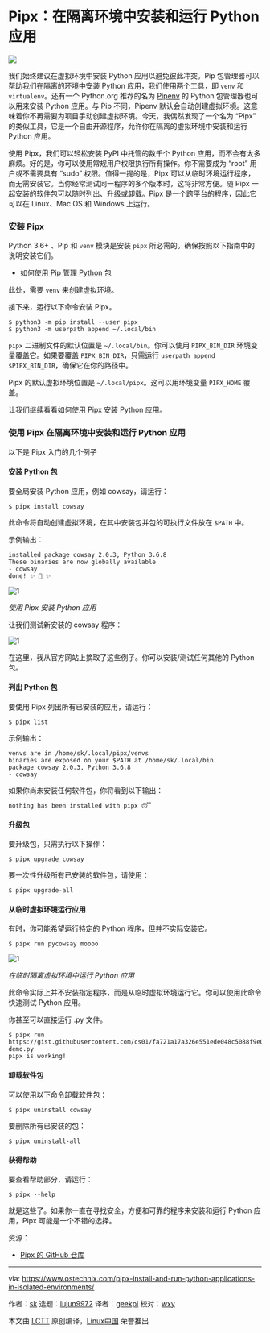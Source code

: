 [#]: collector: (lujun9972)
[#]: translator: (geekpi)
[#]: reviewer: (wxy)
[#]: publisher: ( )
[#]: url: ( )
[#]: subject: (Pipx – Install And Run Python Applications In Isolated Environments)
[#]: via: (https://www.ostechnix.com/pipx-install-and-run-python-applications-in-isolated-environments/)
[#]: author: (sk https://www.ostechnix.com/author/sk/)

Pipx：在隔离环境中安装和运行 Python 应用
======

![][1]

我们始终建议在虚拟环境中安装 Python 应用以避免彼此冲突。Pip 包管理器可以帮助我们在隔离的环境中安装 Python 应用，我们使用两个工具，即 `venv` 和 `virtualenv`。还有一个 Python.org 推荐的名为 [Pipenv][2] 的 Python 包管理器也可以用来安装 Python 应用。与 Pip 不同，Pipenv 默认会自动创建虚拟环境。这意味着你不再需要为项目手动创建虚拟环境。今天，我偶然发现了一个名为 “Pipx” 的类似工具，它是一个自由开源程序，允许你在隔离的虚拟环境中安装和运行 Python 应用。

使用 Pipx，我们可以轻松安装 PyPI 中托管的数千个 Python 应用，而不会有太多麻烦。好的是，你可以使用常规用户权限执行所有操作。你不需要成为 “root” 用户或不需要具有 “sudo” 权限。值得一提的是，Pipx 可以从临时环境运行程序，而无需安装它。当你经常测试同一程序的多个版本时，这将非常方便。随 Pipx 一起安装的软件包可以随时列出、升级或卸载。Pipx 是一个跨平台的程序，因此它可以在 Linux、Mac OS 和 Windows 上运行。

### 安装 Pipx

Python 3.6+ 、Pip 和 `venv` 模块是安装 `pipx` 所必需的。确保按照以下指南中的说明安装它们。

* [如何使用 Pip 管理 Python 包][3]

此处，需要 `venv` 来创建虚拟环境。

接下来，运行以下命令安装 Pipx。

```
$ python3 -m pip install --user pipx
$ python3 -m userpath append ~/.local/bin
```

`pipx` 二进制文件的默认位置是 `~/.local/bin`。你可以使用 `PIPX_BIN_DIR` 环境变量覆盖它。如果要覆盖 `PIPX_BIN_DIR`，只需运行 `userpath append $PIPX_BIN_DIR`，确保它在你的路径中。

Pipx 的默认虚拟环境位置是 `~/.local/pipx`。这可以用环境变量 `PIPX_HOME` 覆盖。

让我们继续看看如何使用 Pipx 安装 Python 应用。

### 使用 Pipx 在隔离环境中安装和运行 Python 应用

以下是 Pipx 入门的几个例子

#### 安装 Python 包

要全局安装 Python 应用，例如 cowsay，请运行：

```
$ pipx install cowsay
```

此命令将自动创建虚拟环境，在其中安装包并包的可执行文件放在 `$PATH` 中。

示例输出：

```
installed package cowsay 2.0.3, Python 3.6.8
These binaries are now globally available
- cowsay
done! ✨ 🌟 ✨
```

![1][4]

*使用 Pipx 安装 Python 应用*

让我们测试新安装的 cowsay 程序：

![1][5]

在这里，我从官方网站上摘取了这些例子。你可以安装/测试任何其他的 Python 包。

#### 列出 Python 包

要使用 Pipx 列出所有已安装的应用，请运行：

```
$ pipx list
```

示例输出：

```
venvs are in /home/sk/.local/pipx/venvs
binaries are exposed on your $PATH at /home/sk/.local/bin
package cowsay 2.0.3, Python 3.6.8
- cowsay
```

如果你尚未安装任何软件包，你将看到以下输出：

```
nothing has been installed with pipx 😴
```

#### 升级包

要升级包，只需执行以下操作：

```
$ pipx upgrade cowsay
```

要一次性升级所有已安装的软件包，请使用：

```
$ pipx upgrade-all
```

#### 从临时虚拟环境运行应用

有时，你可能希望运行特定的 Python 程序，但并不实际安装它。

```
$ pipx run pycowsay moooo
```

![1][6]

*在临时隔离虚拟环境中运行 Python 应用*

此命令实际上并不安装指定程序，而是从临时虚拟环境运行它。你可以使用此命令快速测试 Python 应用。

你甚至可以直接运行 .py 文件。

```
$ pipx run https://gist.githubusercontent.com/cs01/fa721a17a326e551ede048c5088f9e0f/raw/6bdfbb6e9c1132b1c38fdd2f195d4a24c540c324/pipx-demo.py
pipx is working!
```

#### 卸载软件包

可以使用以下命令卸载软件包：

```
$ pipx uninstall cowsay
```

要删除所有已安装的包：

```
$ pipx uninstall-all
```

#### 获得帮助

要查看帮助部分，请运行：

```
$ pipx --help
```

就是这些了。如果你一直在寻找安全，方便和可靠的程序来安装和运行 Python 应用，Pipx 可能是一个不错的选择。

资源：

* [Pipx 的 GitHub 仓库][7]



--------------------------------------------------------------------------------

via: https://www.ostechnix.com/pipx-install-and-run-python-applications-in-isolated-environments/

作者：[sk][a]
选题：[lujun9972][b]
译者：[geekpi](https://github.com/geekpi)
校对：[wxy](https://github.com/wxy)

本文由 [LCTT](https://github.com/LCTT/TranslateProject) 原创编译，[Linux中国](https://linux.cn/) 荣誉推出

[a]: https://www.ostechnix.com/author/sk/
[b]: https://github.com/lujun9972
[1]: https://www.ostechnix.com/wp-content/uploads/2019/07/pipx-720x340.png
[2]: https://www.ostechnix.com/pipenv-officially-recommended-python-packaging-tool/
[3]: https://www.ostechnix.com/manage-python-packages-using-pip/
[4]: https://www.ostechnix.com/wp-content/uploads/2019/07/Install-Python-Applications-Using-Pipx.png
[5]: https://www.ostechnix.com/wp-content/uploads/2019/07/Test-Python-application.png
[6]: https://www.ostechnix.com/wp-content/uploads/2019/07/Run-Python-Applications-In-Isolated-Environments.png
[7]: https://github.com/pipxproject/pipx

